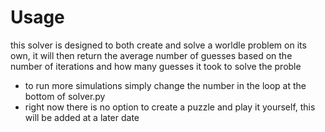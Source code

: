 # Usage

this solver is designed to both create and solve a worldle problem on its own, it will then return the average number of guesses based on the number of iterations and how many guesses it took to solve the proble

- to run more simulations simply change the number in the loop at the bottom of solver.py
- right now there is no option to create a puzzle and play it yourself, this will be added at a later date
